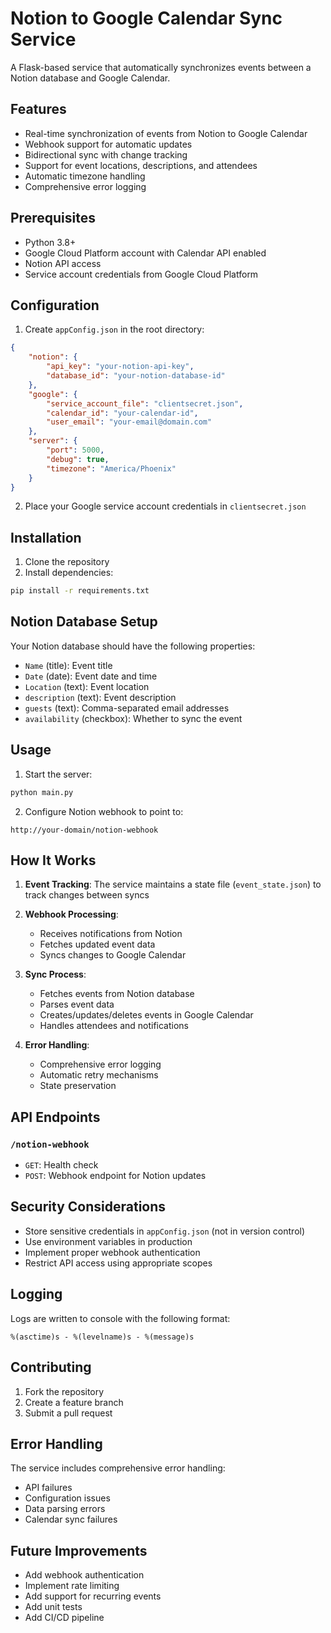 # Notion to Google Calendar Sync Service

A Flask-based service that automatically synchronizes events between a Notion database and Google Calendar.

## Features

- Real-time synchronization of events from Notion to Google Calendar
- Webhook support for automatic updates
- Bidirectional sync with change tracking
- Support for event locations, descriptions, and attendees
- Automatic timezone handling
- Comprehensive error logging

## Prerequisites

- Python 3.8+
- Google Cloud Platform account with Calendar API enabled
- Notion API access
- Service account credentials from Google Cloud Platform

## Configuration

1. Create `appConfig.json` in the root directory:
```json
{
    "notion": {
        "api_key": "your-notion-api-key",
        "database_id": "your-notion-database-id"
    },
    "google": {
        "service_account_file": "clientsecret.json",
        "calendar_id": "your-calendar-id",
        "user_email": "your-email@domain.com"
    },
    "server": {
        "port": 5000,
        "debug": true,
        "timezone": "America/Phoenix"
    }
}
```

2. Place your Google service account credentials in `clientsecret.json`

## Installation

1. Clone the repository
2. Install dependencies:
```bash
pip install -r requirements.txt
```

## Notion Database Setup

Your Notion database should have the following properties:
- `Name` (title): Event title
- `Date` (date): Event date and time
- `Location` (text): Event location
- `description` (text): Event description
- `guests` (text): Comma-separated email addresses
- `availability` (checkbox): Whether to sync the event

## Usage

1. Start the server:
```bash
python main.py
```

2. Configure Notion webhook to point to:
```
http://your-domain/notion-webhook
```

## How It Works

1. **Event Tracking**: The service maintains a state file (`event_state.json`) to track changes between syncs

2. **Webhook Processing**:
   - Receives notifications from Notion
   - Fetches updated event data
   - Syncs changes to Google Calendar

3. **Sync Process**:
   - Fetches events from Notion database
   - Parses event data
   - Creates/updates/deletes events in Google Calendar
   - Handles attendees and notifications

4. **Error Handling**:
   - Comprehensive error logging
   - Automatic retry mechanisms
   - State preservation

## API Endpoints

### `/notion-webhook`
- `GET`: Health check
- `POST`: Webhook endpoint for Notion updates

## Security Considerations

- Store sensitive credentials in `appConfig.json` (not in version control)
- Use environment variables in production
- Implement proper webhook authentication
- Restrict API access using appropriate scopes

## Logging

Logs are written to console with the following format:
```
%(asctime)s - %(levelname)s - %(message)s
```

## Contributing

1. Fork the repository
2. Create a feature branch
3. Submit a pull request

## Error Handling

The service includes comprehensive error handling:
- API failures
- Configuration issues
- Data parsing errors
- Calendar sync failures

## Future Improvements

- Add webhook authentication
- Implement rate limiting
- Add support for recurring events
- Add unit tests
- Add CI/CD pipeline
